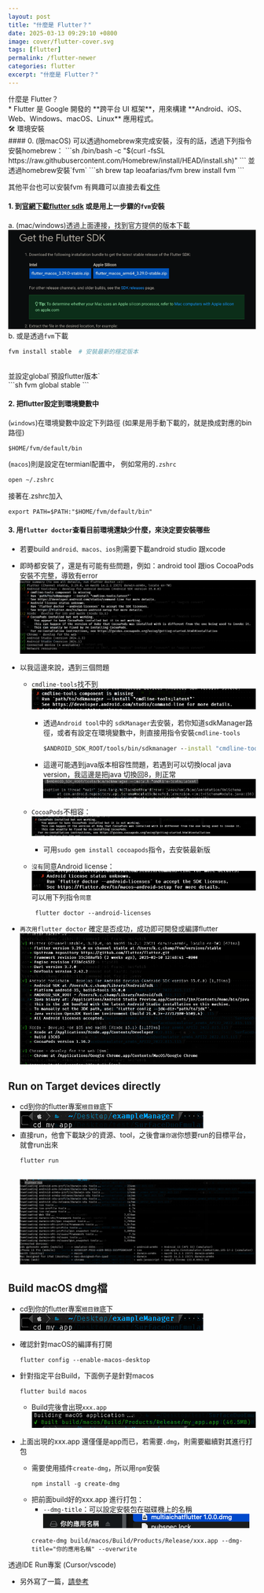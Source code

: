 ```yaml
---
layout: post
title: "什麼是 Flutter？"
date: 2025-03-13 09:29:10 +0800
image: cover/flutter-cover.svg
tags: [flutter]
permalink: /flutter-newer
categories: flutter
excerpt: "什麼是 Flutter？"
---
```


<div class="c-border-main-title-2">什麼是 Flutter？</div>
* Flutter 是 Google 開發的 **跨平台 UI 框架**，用來構建 **Android、iOS、Web、Windows、macOS、Linux** 應用程式。

<div class="c-border-main-title-2">🛠 環境安裝</div>
#### 0. (限macOS) 可以透過homebrew來完成安裝，沒有的話，透過下列指令安裝homebrew：
```sh
/bin/bash -c "$(curl -fsSL https://raw.githubusercontent.com/Homebrew/install/HEAD/install.sh)"
```
並透過homebrew安裝`fvm`
```sh
brew tap leoafarias/fvm
brew install fvm
```

其他平台也可以安裝fvm
有興趣可以直接去看[文件](https://fvm.app/documentation/getting-started/installation)


#### 1. 到[官網下載flutter sdk](https://flutter-ko.dev/get-started/install/macos) 或是用上一步驟的`fvm`安裝
a. (mac/windows)透過上面連接，找到官方提供的版本下載<br>
<img src="/images/flutter/001.png" alt="flutter"><br>
b. 或是透過`fvm`下載<br>

```sh
fvm install stable  # 安裝最新的穩定版本
```
<br>
並設定global`預設flutter版本`<br>
```sh
fvm global stable
```

#### 2. 把flutter設定到環境變數中
(`windows`)在環境變數中設定下列路徑 (如果是用手動下載的，就是換成對應的bin路徑)
```
$HOME/fvm/default/bin
```

(`macos`)則是設定在termianl配置中，
例如常用的`.zshrc`

```sh
open ~/.zshrc
```

接著在.zshrc加入
```
export PATH=$PATH:"$HOME/fvm/default/bin"
```

#### 3. 用`flutter doctor`查看目前環境還缺少什麼，來決定要安裝哪些
* 若要build `android、macos、ios`則需要下載android studio 跟xcode
* 即時都安裝了，還是有可能有些問題，例如：android tool 跟ios CocoaPods 安裝不完整，導致有error<br>
  <img src="/images/flutter/002.png" alt="flutter"><br>

* 以我這邊來說，遇到三個問題
  - `cmdline-tools`找不到<br>
    <img src="/images/flutter/003.png" alt="flutter"><br>
    - 透過`Android tool`中的 `sdkManager`去安裝，若你知道sdkManager路徑，或者有設定在環境變數中，則直接用指令安裝`cmdline-tools`
       ```cmd
       $ANDROID_SDK_ROOT/tools/bin/sdkmanager --install "cmdline-tools;latest"
       ```
    - 這邊可能遇到java版本相容性問題，若遇到可以切換local java version，我這邊是把java 切換回8，則正常<br>
      <img src="/images/flutter/004.png" alt="flutter"><br>
  - `CocoaPods`不相容：<br>
    <img src="/images/flutter/005.png" alt="flutter"><br>

    - 可用`sudo gem install cocoapods`指令，去安裝最新版
  - `沒有`同意Android license：<br>
    <img src="/images/flutter/006.png" alt="flutter"><br>
    可以用下列指令`同意`
      ```
       flutter doctor --android-licenses
      ```

* `再次用flutter doctor` 確定是否成功，成功即可開發或編譯flutter<br>
  <img src="/images/flutter/007.png" alt="flutter"><br>

## Run on Target devices directly
* cd到你的flutter專案`根目錄`底下<br>
  <img src="/images/flutter/008.png" alt="flutter"><br>
* 直接run，他會下載缺少的資源、tool，之後會`讓你選`你想要run的目標平台，就會run出來
    ```
    flutter run
    ```
  <br>
  <img src="/images/flutter/009.png" alt="flutter"><br>

## Build macOS dmg檔

* cd到你的flutter專案`根目錄`底下<br>
  <img src="/images/flutter/008.png" alt="flutter"><br>

* 確認針對macOS的編譯有打開
    ```
    flutter config --enable-macos-desktop
    ```
* 針對指定平台Build，下面例子是針對macos
    ```
    flutter build macos
    ```
  - Build完後會出現`xxx.app`
    <br><img src="/images/flutter/010.png" alt="flutter"><br>

* 上面出現的xxx.app 還僅僅是app而已，若需要`.dmg`，則需要繼續對其進行打包

  - 需要使用插件`create-dmg`，所以用`npm`安裝
    ```
    npm install -g create-dmg
    ```
  - 把前面build好的xxx.app 進行打包：
    - `--dmg-title`：可以設定安裝包在磁碟機上的名稱
      <br><img src="/images/flutter/011.png" alt="flutter"><br>
    ```
    create-dmg build/macos/Build/Products/Release/xxx.app --dmg-title="你的應用名稱" --overwrite
    ```

<div class="c-border-main-title-2">透過IDE Run專案 (Cursor/vscode)</div>

* 另外寫了一篇，<a href="{{site.baseurl}}/flutter-use-cursor">請參考</a>
